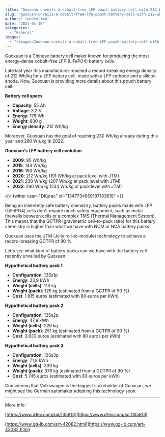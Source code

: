 ```yaml
---
title: "Guoxuan unveils a cobalt-free LFP pouch battery cell with 212 Wh/kg"
slug: "guoxuan-unveils-a-cobalt-free-lfp-pouch-battery-cell-with-212-wh-kg"
authors: "pedrolima"
date: "2021-01-10"
categories:
  - "General"
images:
  - "/images/Guoxuan-unveils-a-cobalt-free-LFP-pouch-battery-cell-with-212-Wh-kg.avif"
---
```


Guoxuan is a Chinese battery cell maker known for producing the most energy-dense cobalt-free LFP (LiFePO4) battery cells.

Late last year this manufacturer reached a record-breaking energy density of 212 Wh/kg for a LFP battery cell, made with a LFP cathode and a silicon anode. Now, Guoxuan is providing more details about this pouch battery cell.

**Battery cell specs**

- **Capacity**: 55 Ah
- **Voltage**: 3,2 V
- **Energy**: 176 Wh
- **Weight**: 830 g
- **Energy density**: 212 Wh/kg

Moreover, Guoxuan has the goal of reaching 230 Wh/kg already during this year and 260 Wh/kg in 2022.

**Guoxuan's LFP battery cell evolution**

- **2009**: 95 Wh/kg
- **2015**: 140 Wh/kg
- **2019**: 190 Wh/kg
- **2020**: 212 Wh/kg (191 Wh/kg at pack level with JTM)
- **2021**: 230 Wh/kg (207 Wh/kg at pack level with JTM)
- **2022**: 260 Wh/kg (234 Wh/kg at pack level with JTM)

{{< twitter user="DKurac" id="1347734659187183619" >}}

Being an inherently safe battery chemistry, battery packs made with LFP (LiFePO4) cells don't require much safety equipment, such as metal firewalls between cells or a complex TMS (Thermal Management System). This means that the GCTPR (gravimetric cell-to-pack ratio) for this battery chemistry is higher than what we have with NCM or NCA battery packs.

Guoxuan uses the JTM (Jelly roll-to-module) technology to achieve a record-breaking GCTPR of 90 %.

Let's see what kind of battery packs can we have with the battery cell recently unveiled by Guoxuan.

**Hypothetical battery pack 1**

- **Configuration**: 136s1p
- **Energy**: 23,9 kWh
- **Weight (cells)**: 113 kg
- **Weight (pack)**: 125 kg (estimated from a GCTPR of 90 %)
- **Cost**: 1.915 euros (estimated with 80 euros per kWh)

**Hypothetical battery pack 2**

- **Configuration**: 136s2p
- **Energy**: 47,9 kWh
- **Weight (cells)**: 226 kg
- **Weight (pack)**: 251 kg (estimated from a GCTPR of 90 %)
- **Cost**: 3.830 euros (estimated with 80 euros per kWh)

**Hypothetical battery pack 3**

- **Configuration**: 136s3p
- **Energy**: 71,8 kWh
- **Weight (cells)**: 339 kg
- **Weight (pack)**: 376 kg (estimated from a GCTPR of 90 %)
- **Cost**: 5.745 euros (estimated with 80 euros per kWh)

Considering that Volkswagen is the biggest stakeholder of Guoxuan, we might see the German automaker adopting this technology soon.

---

More info:

[https://www.d1ev.com/kol/135813](https://www.d1ev.com/kol/135813)

[https://www.gg-lb.com/art-42082.html](https://www.gg-lb.com/art-42082.html)
